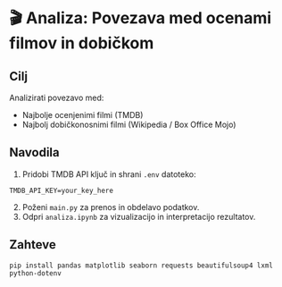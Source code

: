 
# 🎬 Analiza: Povezava med ocenami filmov in dobičkom

## Cilj
Analizirati povezavo med:
- Najbolje ocenjenimi filmi (TMDB)
- Najbolj dobičkonosnimi filmi (Wikipedia / Box Office Mojo)

## Navodila
1. Pridobi TMDB API ključ in shrani `.env` datoteko:
```
TMDB_API_KEY=your_key_here
```
2. Poženi `main.py` za prenos in obdelavo podatkov.
3. Odpri `analiza.ipynb` za vizualizacijo in interpretacijo rezultatov.

## Zahteve
```
pip install pandas matplotlib seaborn requests beautifulsoup4 lxml python-dotenv
```
